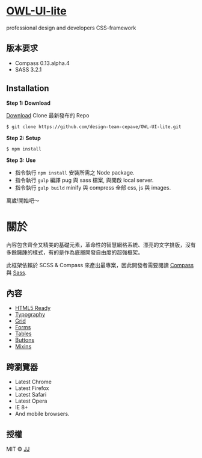[OWL-UI-lite](https://github.com/design-team-cepave/OWL-UI-lite)
=========================

professional design and developers CSS-framework

版本要求
-------------------------
* Compass 0.13.alpha.4
* SASS 3.2.1

Installation
-------------------------
**Step 1: Download**

[Download](https://github.com/design-team-cepave/OWL-UI-lite) Clone 最新發布的 Repo

``$ git clone https://github.com/design-team-cepave/OWL-UI-lite.git``

**Step 2: Setup**

``$ npm install``

**Step 3: Use**

* 指令執行 ``npm install`` 安裝所需之 Node package.
* 指令執行 ``gulp`` 編譯 pug 與 sass 檔案, 與開啟 local server.
* 指令執行 ``gulp build`` minify 與 compress 全部 css, js 與 images.

萬歲!開始吧～

關於
========================

內容包含齊全又精美的基礎元素，革命性的智慧網格系統、漂亮的文字排版，沒有多餘臃腫的樣式，有的是作為底層開發自由度的超強框架。

此框架依賴於 SCSS & Compass 來產出最專案，因此開發者需要閱讀 [Compass](http://compass-style.org/) 與 [Sass](http://sass-lang.com/).

內容
-------------------------

* [HTML5 Ready](#)
* [Typography](#)
* [Grid](#)
* [Forms](#)
* [Tables](#)
* [Buttons](#)
* [Mixins](#)


跨瀏覽器
-------------------------
* Latest Chrome
* Latest Firefox
* Latest Safari
* Latest Opera
* IE 8+
* And mobile browsers.

授權
-------------------------
MIT © [JJ](https://github.com/jerrysdesign)
